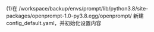 (1)在 
/workspace/backup/envs/prompt/lib/python3.8/site-packages/openprompt-1.0-py3.8.egg/openprompt/
新建config_default.yaml，并初始化设置内容
